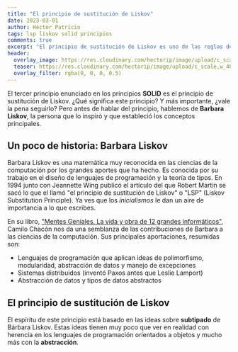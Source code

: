 ```yaml
---
title: "El principio de sustitución de Liskov"
date: 2023-03-01
author: Héctor Patricio
tags: lsp liskov solid principios
comments: true
excerpt: "El principio de sustitución de Liskov es uno de las reglas de comportamiento más famosas entre los desarrolladores. Hablemos de lo que significa."
header:
  overlay_image: https://res.cloudinary.com/hectorip/image/upload/c_scale,w_1400/v1677648049/brett-jordan-DDupbpu4MS4-unsplash_jdapyu.jpg
  teaser: https://res.cloudinary.com/hectorip/image/upload/c_scale,w_400/v1677648049/brett-jordan-DDupbpu4MS4-unsplash_jdapyu.jpg
  overlay_filter: rgba(0, 0, 0, 0.5)
---
```


El tercer principio enunciado en los principios **SOLID** es el principio de sustitución de Liskov. ¿Qué significa este principio? Y más importante, ¿vale la pena seguirlo? Pero antes de hablar del principio, hablemos de **Barbara Liskov**, la persona que lo inspiró y que estableció los conceptos principales.

## Un poco de historia: Barbara Liskov

Barbara Liskov es una matemática muy reconocida en las ciencias de la computación por los grandes aportes que ha hecho. Es conocida por su trabajo en el diseño de lenguajes de programación y la teoría de tipos. En 1994 junto con Jeannette Wing publicó el artículo del que Robert Martin se sacó lo que el llamó "el principio de sustitución de Liskov" o "LSP" (Liskov Substitution Principle). Ya ves que los _inicialismos_ le dan un aire de importancia a lo que escribes.

En su libro, ["Mentes Geniales. La vida y obra de 12 grandes informáticos"](https://www.marcombo.com/mentes-geniales-la-vida-y-obra-de-12-grandes-informaticos-9788426733573/), Camilo Chacón nos da una semblanza de las contribuciones de Barbara a las ciencias de la computación. Sus principales aportaciones, resumidas son:

- Lenguajes de programación que aplican ideas de polimorfismo, modularidad, abstracción de datos y manejo de excepciones
- Sistemas distribuidos (inventó Paxos antes que Leslie Lamport)
- Abstracción de datos y tipos de datos abstractos

## El principio de sustitución de Liskov

El espíritu de este principio está basado en las ideas sobre **subtipado** de Bárbara Liskov. Estas ideas tienen muy poco que ver en realidad con herencia en los lenguajes de programación orientados a objetos y mucho más con la **abstracción**.
